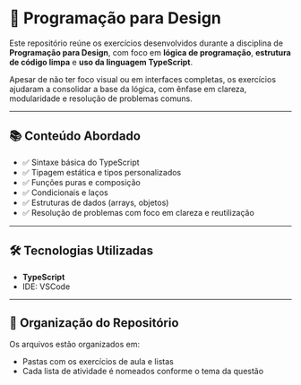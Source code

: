 # 🎨 Programação para Design

Este repositório reúne os exercícios desenvolvidos durante a disciplina de **Programação para Design**, com foco em **lógica de programação**, **estrutura de código limpa** e **uso da linguagem TypeScript**.

Apesar de não ter foco visual ou em interfaces completas, os exercícios ajudaram a consolidar a base da lógica, com ênfase em clareza, modularidade e resolução de problemas comuns.

---

## 📚 Conteúdo Abordado

- ✅ Sintaxe básica do TypeScript
- ✅ Tipagem estática e tipos personalizados
- ✅ Funções puras e composição
- ✅ Condicionais e laços
- ✅ Estruturas de dados (arrays, objetos)
- ✅ Resolução de problemas com foco em clareza e reutilização

---

## 🛠️ Tecnologias Utilizadas

- **TypeScript**
- IDE: VSCode

---

## 📁 Organização do Repositório

Os arquivos estão organizados em:
- Pastas com os exercícios de aula e listas
- Cada lista de atividade é nomeados conforme o tema da questão
